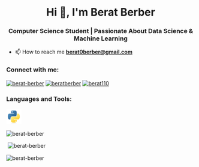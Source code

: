 <h1 align="center">Hi 👋, I'm Berat Berber</h1>
<h3 align="center">Computer Science Student | Passionate About Data Science & Machine Learning</h3>

- 📫 How to reach me **berat0berber@gmail.com**

<h3 align="left">Connect with me:</h3>
<p align="left">
<a href="https://linkedin.com/in/berat-berber" target="blank"><img align="center" src="https://raw.githubusercontent.com/rahuldkjain/github-profile-readme-generator/master/src/images/icons/Social/linked-in-alt.svg" alt="berat-berber" height="30" width="40" /></a>
<a href="https://kaggle.com/beratberber" target="blank"><img align="center" src="https://raw.githubusercontent.com/rahuldkjain/github-profile-readme-generator/master/src/images/icons/Social/kaggle.svg" alt="beratberber" height="30" width="40" /></a>
<a href="https://www.leetcode.com/berat110" target="blank"><img align="center" src="https://raw.githubusercontent.com/rahuldkjain/github-profile-readme-generator/master/src/images/icons/Social/leet-code.svg" alt="berat110" height="30" width="40" /></a>
</p>

<h3 align="left">Languages and Tools:</h3>
<p align="left"> <a href="https://www.python.org" target="_blank" rel="noreferrer"> <img src="https://raw.githubusercontent.com/devicons/devicon/master/icons/python/python-original.svg" alt="python" width="40" height="40"/> </a> </p>

<p><img align="left" src="https://github-readme-stats.vercel.app/api/top-langs?username=berat-berber&show_icons=true&locale=en&layout=compact" alt="berat-berber" /></p>

<br>

<p>&nbsp;<img align="center" src="https://github-readme-stats.vercel.app/api?username=berat-berber&show_icons=true&locale=en" alt="berat-berber" /></p>

<p><img align="center" src="https://github-readme-streak-stats.herokuapp.com/?user=berat-berber&" alt="berat-berber" /></p>
